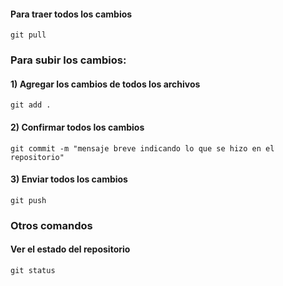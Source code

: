 #### Para traer todos los cambios 
```
git pull

```
### Para subir los cambios: 

#### 1) Agregar los cambios de todos los archivos
```
git add .

```
#### 2) Confirmar todos los cambios
```
git commit -m "mensaje breve indicando lo que se hizo en el repositorio"

```
#### 3) Enviar todos los cambios
```
git push

```

### Otros comandos

#### Ver el estado del repositorio
```
git status

```
